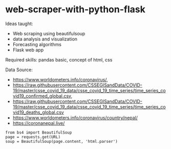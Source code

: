 # web-scraper-with-python-flask

Ideas taught: 
* Web scraping using beautifulsoup
* data analysis and visualization
* Forecasting algorithms
* Flask web app

Required skills: pandas basic, concept of html, css

Data Source: 
* https://www.worldometers.info/coronavirus/,
* https://raw.githubusercontent.com/CSSEGISandData/COVID-19/master/csse_covid_19_data/csse_covid_19_time_series/time_series_covid19_confirmed_global.csv,
* https://raw.githubusercontent.com/CSSEGISandData/COVID-19/master/csse_covid_19_data/csse_covid_19_time_series/time_series_covid19_deaths_global.csv
* https://www.worldometers.info/coronavirus/country/nepal/
* https://coronanepal.live/

```
from bs4 import BeautifulSoup
page = requests.get(URL)
soup = BeautifulSoup(page.content, 'html.parser')
```


